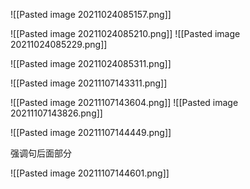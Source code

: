 ![[Pasted image 20211024085157.png]]

![[Pasted image 20211024085210.png]]
![[Pasted image 20211024085229.png]]

![[Pasted image 20211024085311.png]]

![[Pasted image 20211107143311.png]]

![[Pasted image 20211107143604.png]]
![[Pasted image 20211107143826.png]]

![[Pasted image 20211107144449.png]]

强调句后面部分

![[Pasted image 20211107144601.png]]